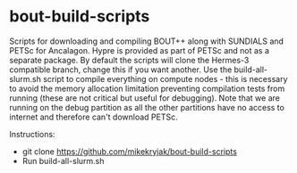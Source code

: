 # bout-build-scripts

Scripts for downloading and compiling BOUT++ along with SUNDIALS and PETSc for Ancalagon.
Hypre is provided as part of PETSc and not as a separate package.
By default the scripts will clone the Hermes-3 compatible branch, change this if you want another.
Use the build-all-slurm.sh script to compile everything on compute nodes - this is necessary to avoid the memory allocation limitation preventing compilation tests from running (these are not critical but useful for debugging). Note that we are running on the debug partition as all the other partitions have no access to internet and therefore can't download PETSc.

Instructions:
- git clone https://github.com/mikekryjak/bout-build-scripts
- Run build-all-slurm.sh
